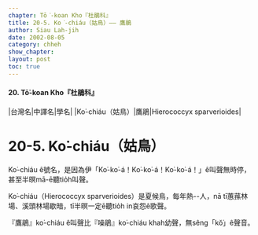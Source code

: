 ```yaml
---
chapter: Tō͘-koan Kho『杜鵑科』
title: 20-5. Ko͘-chiáu（姑鳥）—— 鷹鵑
author: Siau Lah-jih
date: 2002-08-05
category: chheh
show_chapter: 
layout: post
toc: true
---
```


#### 20. Tō͘-koan Kho『杜鵑科』


|台灣名|中譯名|學名|
|Ko͘-chiáu（姑鳥）|鷹鵑|Hierococcyx sparverioides|


# 20-5. Ko͘-chiáu（姑鳥）


Ko͘-chiáu ê號名，是因為伊「Ko͘-ko͘-á！Ko͘-ko͘-á！Ko͘-ko͘-á！」ê叫聲無時停，甚至半暝mā-ē聽tio̍h叫聲。

Ko͘-chiáu（Hierococcyx sparverioides）是夏候鳥，每年熱--人，nā tī蕙蓀林場、溪頭林場歇暗，tī半暝一定ē聽tio̍h in哀怨ê歌聲。

『鷹鵑』ko͘-chiáu ê叫聲比『噪鵑』ko͘-chiáu khah幼聲，無sêng「kŏ͘」ê聲音。


